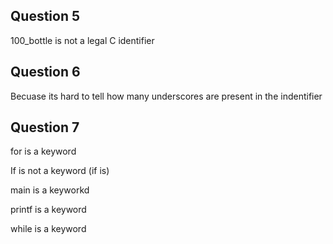 ## Question 5 

100_bottle is not a legal C identifier  

## Question 6

Becuase its hard to tell how many underscores are present in the indentifier  

## Question 7

for is a keyword  

If is not a keyword (if is)  

main is a keyworkd  

printf is a keyword  

while is a keyword  